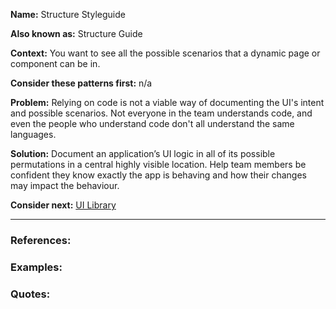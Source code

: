 **Name:**
Structure Styleguide

**Also known as:**
Structure Guide

**Context:**
You want to see all the possible scenarios that a dynamic page or component can be in.


**Consider these patterns first:**
n/a


**Problem:**
Relying on code is not a viable way of documenting the UI's intent and possible scenarios. Not everyone in
the team understands code, and even the people who understand code don't all understand the same languages.


**Solution:**
Document an application’s UI logic in all of its possible permutations in a central highly visible
location. Help team members be confident they know exactly the app is behaving and how their changes may impact the  behaviour.


**Consider next:**
[UI Library](ui_library)


---

### References:


### Examples:


### Quotes:

